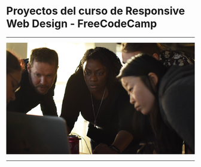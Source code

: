 # Proyectos del curso de Responsive Web Design - FreeCodeCamp

---

![FreeCodeCamp - Responsive Web Design](img/portada.png)

---
